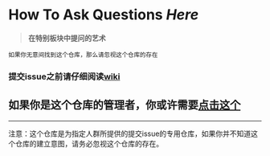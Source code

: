 # How To Ask Questions *Here*

> **在特别板块中提问的艺术**

```
如果你无意间找到这个仓库，那么请忽视这个仓库的存在
```

### 提交issue之前请仔细阅读[**wiki**](https://gitee.com/mark4test/special-block-to-ask/wikis/)

## 如果你是这个仓库的管理者，你或许需要[**点击这个**](https://gitee.com/language/en)
---
注意：这个仓库是为指定人群所提供的提交issue的专用仓库，如果你并不知道这个仓库的建立意图，请务必忽视这个仓库的存在。
